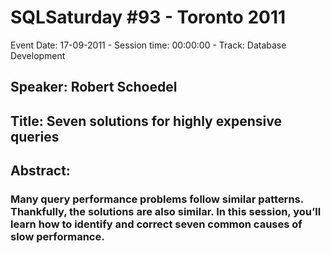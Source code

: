 # SQLSaturday #93 - Toronto 2011
Event Date: 17-09-2011 - Session time: 00:00:00 - Track: Database Development
## Speaker: Robert Schoedel
## Title: Seven solutions for highly expensive queries
## Abstract:
### Many query performance problems follow similar patterns.  Thankfully, the solutions are also similar.  In this session, you’ll learn how to identify and correct seven common causes of slow performance. 
